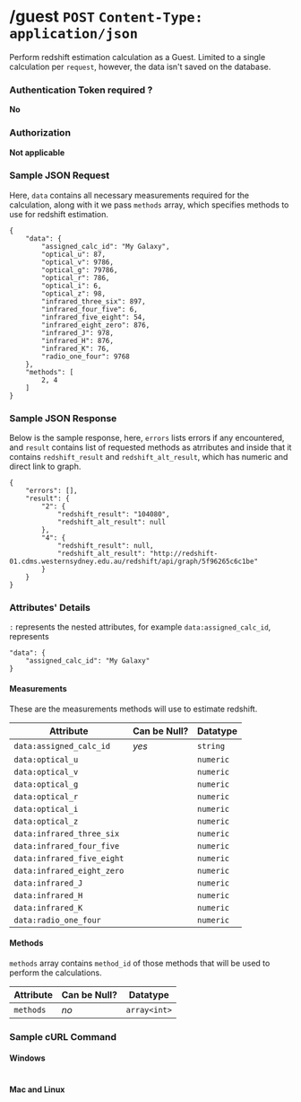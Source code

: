 # /guest `POST` `Content-Type: application/json`
Perform redshift estimation calculation as a Guest. Limited to a single calculation per `request`, however, the data isn't saved on the database.

### Authentication Token required ?
**No**

### Authorization
**Not applicable**

### Sample JSON Request
Here, `data` contains all necessary measurements required for the calculation, along with it we pass `methods` array, which specifies methods to use for redshift estimation.
```
{
    "data": {
        "assigned_calc_id": "My Galaxy",
        "optical_u": 87,
        "optical_v": 9786,
        "optical_g": 79786,
        "optical_r": 786,
        "optical_i": 6,
        "optical_z": 98,
        "infrared_three_six": 897,
        "infrared_four_five": 6,
        "infrared_five_eight": 54,
        "infrared_eight_zero": 876,
        "infrared_J": 978,
        "infrared_H": 876,
        "infrared_K": 76,
        "radio_one_four": 9768
    },
    "methods": [
        2, 4
    ]
}
```

### Sample JSON Response
Below is the sample response, here, `errors` lists errors if any encountered, and `result` contains list of requested methods as atrributes and inside that it contains `redshift_result` and `redshift_alt_result`, which has numeric and direct link to graph.
```
{
    "errors": [],
    "result": {
        "2": {
            "redshift_result": "104080",
            "redshift_alt_result": null
        },
        "4": {
            "redshift_result": null,
            "redshift_alt_result": "http://redshift-01.cdms.westernsydney.edu.au/redshift/api/graph/5f96265c6c1be"
        }
    }
}
```

### Attributes' Details
`:` represents the nested attributes, for example `data:assigned_calc_id`, represents
```
"data": {
    "assigned_calc_id": "My Galaxy"   
}
```

#### Measurements
These are the measurements methods will use to estimate redshift.

| Attribute | Can be Null? | Datatype |
|-----------|--------------|----------|
| `data:assigned_calc_id` | *yes* | `string` |
| `data:optical_u` |  | `numeric` |
| `data:optical_v` |  | `numeric` |
| `data:optical_g` |  | `numeric` |
| `data:optical_r` |  | `numeric` |
| `data:optical_i` |  | `numeric` |
| `data:optical_z` |  | `numeric` |
| `data:infrared_three_six` |  | `numeric` |
| `data:infrared_four_five` |  | `numeric` |
| `data:infrared_five_eight` | | `numeric` |
| `data:infrared_eight_zero` | | `numeric` |
| `data:infrared_J` |  | `numeric` |
| `data:infrared_H` |  | `numeric` |
| `data:infrared_K` |  | `numeric` |
| `data:radio_one_four` |  | `numeric` |

#### Methods
`methods` array contains `method_id` of those methods that will be used to perform the calculations.

| Attribute | Can be Null? | Datatype |
|-----------|--------------|----------|
| `methods` | *no* | `array<int>` |

### Sample cURL Command

#### Windows
```

```

#### Mac and Linux
```
```